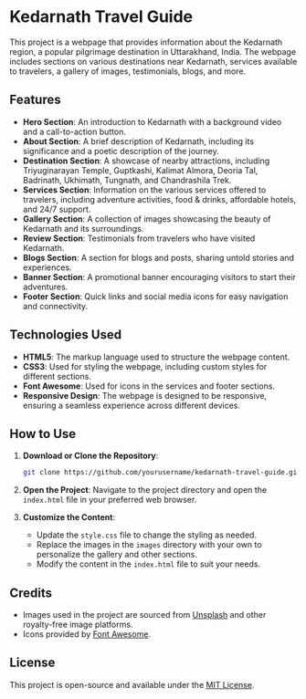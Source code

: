 
# Kedarnath Travel Guide

This project is a webpage that provides information about the Kedarnath region, a popular pilgrimage destination in Uttarakhand, India. The webpage includes sections on various destinations near Kedarnath, services available to travelers, a gallery of images, testimonials, blogs, and more.

## Features

- **Hero Section**: An introduction to Kedarnath with a background video and a call-to-action button.
- **About Section**: A brief description of Kedarnath, including its significance and a poetic description of the journey.
- **Destination Section**: A showcase of nearby attractions, including Triyuginarayan Temple, Guptkashi, Kalimat Almora, Deoria Tal, Badrinath, Ukhimath, Tungnath, and Chandrashila Trek.
- **Services Section**: Information on the various services offered to travelers, including adventure activities, food & drinks, affordable hotels, and 24/7 support.
- **Gallery Section**: A collection of images showcasing the beauty of Kedarnath and its surroundings.
- **Review Section**: Testimonials from travelers who have visited Kedarnath.
- **Blogs Section**: A section for blogs and posts, sharing untold stories and experiences.
- **Banner Section**: A promotional banner encouraging visitors to start their adventures.
- **Footer Section**: Quick links and social media icons for easy navigation and connectivity.

## Technologies Used

- **HTML5**: The markup language used to structure the webpage content.
- **CSS3**: Used for styling the webpage, including custom styles for different sections.
- **Font Awesome**: Used for icons in the services and footer sections.
- **Responsive Design**: The webpage is designed to be responsive, ensuring a seamless experience across different devices.

## How to Use

1. **Download or Clone the Repository**: 
   ```bash
   git clone https://github.com/yourusername/kedarnath-travel-guide.git
   ```

2. **Open the Project**: 
   Navigate to the project directory and open the `index.html` file in your preferred web browser.

3. **Customize the Content**: 
   - Update the `style.css` file to change the styling as needed.
   - Replace the images in the `images` directory with your own to personalize the gallery and other sections.
   - Modify the content in the `index.html` file to suit your needs.

## Credits

- Images used in the project are sourced from [Unsplash](https://unsplash.com/) and other royalty-free image platforms.
- Icons provided by [Font Awesome](https://fontawesome.com/).

## License

This project is open-source and available under the [MIT License](LICENSE).
